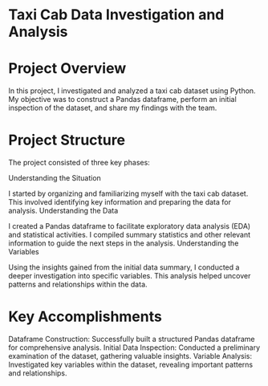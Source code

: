 # Taxi Cab Data Investigation and Analysis
# Project Overview
In this project, I investigated and analyzed a taxi cab dataset using Python. My objective was to construct a Pandas dataframe, perform an initial inspection of the dataset, and share my findings with the team.

# Project Structure
The project consisted of three key phases:

Understanding the Situation

I started by organizing and familiarizing myself with the taxi cab dataset. This involved identifying key information and preparing the data for analysis.
Understanding the Data

I created a Pandas dataframe to facilitate exploratory data analysis (EDA) and statistical activities. I compiled summary statistics and other relevant information to guide the next steps in the analysis.
Understanding the Variables

Using the insights gained from the initial data summary, I conducted a deeper investigation into specific variables. This analysis helped uncover patterns and relationships within the data.
# Key Accomplishments

Dataframe Construction: Successfully built a structured Pandas dataframe for comprehensive analysis.
Initial Data Inspection: Conducted a preliminary examination of the dataset, gathering valuable insights.
Variable Analysis: Investigated key variables within the dataset, revealing important patterns and relationships.
